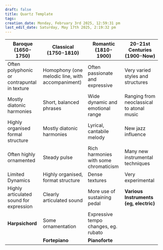 ```yaml
---
draft: false
title: Quartz Template
tags:
creation_date: Monday, February 3rd 2025, 12:59:31 pm
last_edit_date: Saturday, May 17th 2025, 2:19:32 pm
---
```


| Baroque (1650-1750)                         | Classical (1750-1810)                            | Romantic (1810-1900)                  | 20-21st Centuries (1900-Now)              |
| ------------------------------------------- | ------------------------------------------------ | ------------------------------------- | ----------------------------------------- |
| Often polyphonic or contrapuntal in texture | Homophony (one melodic line, with accompaniment) | Often passionate and expressive       | Very varied styles and structures         |
| Mostly diatonic harmonies                   | Short, balanced phrases                          | Wide dynamic and emotional range      | Ranging from neoclassical to atonal music |
| Highly organised formal structure           | Mostly diatonic harmonies                        | Lyrical, cantabile melody             | New jazz influence                        |
| Often highly ornamented                     | Steady pulse                                     | Rich harmonies with some chromaticism | Many new instrumental techniques          |
| Limited Dynamics                            | Highly organised, format structure               | Dense textures                        | Very experimental                         |
| Highly articulated sound for expression     | Clearly articulated sound                        | More use of sustaining pedal          | **Various Instruments (eg, electric)**    |
| **Harpsichord**                             | Some ornamentation                               | Expressive tempo changes, eg. rubato  |                                           |
|                                             | **Fortepiano**                                   | **Pianoforte**                        |                                           |
